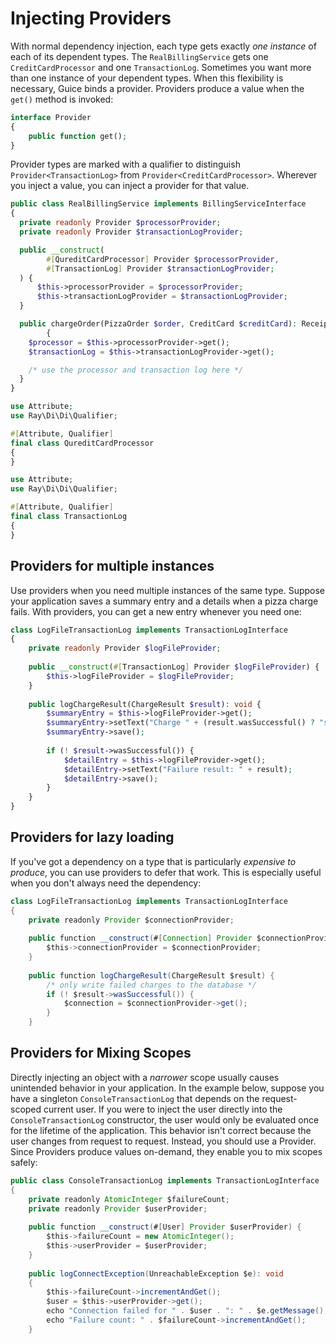 # Injecting Providers

With normal dependency injection, each type gets exactly *one instance* of each
of its dependent types. The `RealBillingService` gets one `CreditCardProcessor`
and one `TransactionLog`. Sometimes you want more than one instance of your
dependent types. When this flexibility is necessary, Guice binds a provider.
Providers produce a value when the `get()` method is invoked:

```php
interface Provider
{
    public function get();
}
```

Provider types are marked with a qualifier to distinguish `Provider<TransactionLog>` from `Provider<CreditCardProcessor>`. Wherever you inject a value, you can inject a provider for that value.

```php
public class RealBillingService implements BillingServiceInterface
{
  private readonly Provider $processorProvider;
  private readonly Provider $transactionLogProvider;

  public __construct(
  		#[QureditCardProcessor] Provider $processorProvider,
  		#[TransactionLog] Provider $transactionLogProvider;
  ) {
      $this->processorProvider = $processorProvider;
      $this->transactionLogProvider = $transactionLogProvider;
  }

  public chargeOrder(PizzaOrder $order, CreditCard $creditCard): Receipt
        {
    $processor = $this->processorProvider->get();
    $transactionLog = $this->transactionLogProvider->get();

    /* use the processor and transaction log here */
  }
}
```

```php
use Attribute;
use Ray\Di\Di\Qualifier;

#[Attribute, Qualifier]
final class QureditCardProcessor
{
}
```

```php
use Attribute;
use Ray\Di\Di\Qualifier;

#[Attribute, Qualifier]
final class TransactionLog
{
}
```

## Providers for multiple instances

Use providers when you need multiple instances of the same type. Suppose your
application saves a summary entry and a details when a pizza charge fails. With
providers, you can get a new entry whenever you need one:

```php
class LogFileTransactionLog implements TransactionLogInterface
{
    private readonly Provider $logFileProvider;
    
    public __construct(#[TransactionLog] Provider $logFileProvider) {
        $this->logFileProvider = $logFileProvider;
    }
    
    public logChargeResult(ChargeResult $result): void {
        $summaryEntry = $this->logFileProvider->get();
        $summaryEntry->setText("Charge " + (result.wasSuccessful() ? "success" : "failure"));
        $summaryEntry->save();
        
        if (! $result->wasSuccessful()) {
            $detailEntry = $this->logFileProvider->get();
            $detailEntry->setText("Failure result: " + result);
            $detailEntry->save();
        }
    }
}
```

## Providers for lazy loading

If you've got a dependency on a type that is particularly *expensive to
produce*, you can use providers to defer that work. This is especially useful
when you don't always need the dependency:

```java
class LogFileTransactionLog implements TransactionLogInterface
{
    private readonly Provider $connectionProvider;
    
    public function __construct(#[Connection] Provider $connectionProvider) {
        $this->connectionProvider = $connectionProvider;
    }
    
    public function logChargeResult(ChargeResult $result) {
        /* only write failed charges to the database */
        if (! $result->wasSuccessful()) {
            $connection = $connectionProvider->get();
        }
    }
```

## Providers for Mixing Scopes

Directly injecting an object with a _narrower_ scope usually causes unintended
behavior in your application. In the example below, suppose you have a singleton
`ConsoleTransactionLog` that depends on the request-scoped current user. If you
were to inject the user directly into the `ConsoleTransactionLog` constructor,
the user would only be evaluated once for the lifetime of the application. This
behavior isn't correct because the user changes from request to request.
Instead, you should use a Provider. Since Providers produce values on-demand,
they enable you to mix scopes safely:

```java
public class ConsoleTransactionLog implements TransactionLogInterface
{
    private readonly AtomicInteger $failureCount;
    private readonly Provider $userProvider;
    
    public function __construct(#[User] Provider $userProvider) {
        $this->failureCount = new AtomicInteger();
        $this->userProvider = $userProvider;
    }
    
    public logConnectException(UnreachableException $e): void
    {
        $this->failureCount->incrementAndGet();
        $user = $this->userProvider->get();
        echo "Connection failed for " . $user . ": " . $e.getMessage();
        echo "Failure count: " . $failureCount->incrementAndGet();
    }
```
